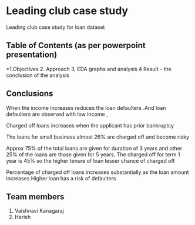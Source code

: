 # Leading club case study 
 Leading club case study for loan dataset 


## Table of Contents (as per powerpoint presentation)
*1.Objectives
2. Approach 
3, EDA graphs and analysis 
4 Result - the conclusion of the analysis
<!-- You can include any other section that is pertinent to your problem -->



## Conclusions
When the income increases reduces the loan defaulters .And  loan defaulters are observed with low income , 

Charged off loans increases when the applicant has prior bankruptcy 

The loans for small business almost 26% are charged off and become risky 

Approx 75% of the total loans are given for duration of 3 years and other 25% of the loans are those given for 5 years. The charged off for term 1 year  is 45%  so the higher tenure of loan lesser chance of charged off 

Percentage of charged off loans increases substantially as the loan amount increases.Higher loan  has a risk of defaulters 


<!-- You don't have to answer all the questions - just the ones relevant to your project. -->


## Team members 
1. Vaishnavi Kanagaraj 
2. Harish



<!-- Optional -->
<!-- ## License -->
<!-- This project is open source and available under the [... License](). -->

<!-- You don't have to include all sections - just the one's relevant to your project -->
